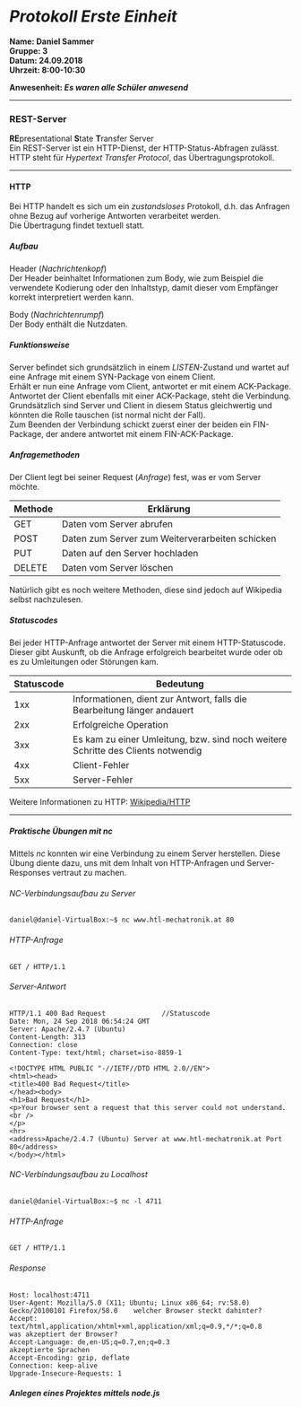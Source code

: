 # _Protokoll Erste Einheit_  

**Name: Daniel Sammer**  
**Gruppe: 3**  
**Datum: 24.09.2018**  
**Uhrzeit: 8:00-10:30**  
  
**Anwesenheit: _Es waren alle Schüler anwesend_**  
  
-----------------------------------------------------------
  
### REST-Server  
**RE**presentational **S**tate **T**ransfer Server  
Ein REST-Server ist ein HTTP-Dienst, der HTTP-Status-Abfragen zulässt. HTTP steht für *Hypertext Transfer Protocol*, das Übertragungsprotokoll.  

-------------------------------------------------------------  

#### HTTP  
Bei HTTP handelt es sich um ein *zustandsloses* Protokoll, d.h. das Anfragen ohne Bezug auf vorherige Antworten verarbeitet werden.  
Die Übertragung findet textuell statt.  
  
##### Aufbau  
Header (*Nachrichtenkopf*)  
Der Header beinhaltet Informationen zum Body, wie zum Beispiel die verwendete Kodierung oder den Inhaltstyp, damit dieser vom Empfänger korrekt interpretiert werden kann.  
  
Body (*Nachrichtenrumpf*)  
Der Body enthält die Nutzdaten.  
  
##### Funktionsweise  
Server befindet sich grundsätzlich in einem *LISTEN*-Zustand und wartet auf eine Anfrage mit einem SYN-Package von einem Client.  
Erhält er nun eine Anfrage vom Client, antwortet er mit einem ACK-Package.  
Antwortet der Client ebenfalls mit einer ACK-Package, steht die Verbindung. Grundsätzlich sind Server und Client in diesem Status gleichwertig und könnten die Rolle tauschen (ist normal nicht der Fall).  
Zum Beenden der Verbindung schickt zuerst einer der beiden ein FIN-Package, der andere antwortet mit einem FIN-ACK-Package.  
  
##### Anfragemethoden  
Der Client legt bei seiner Request (*Anfrage*) fest, was er vom Server möchte.  
  
Methode | Erklärung
------- | ---------
GET | Daten vom Server abrufen
POST | Daten zum Server zum Weiterverarbeiten schicken
PUT | Daten auf den Server hochladen
DELETE | Daten vom Server löschen
  
Natürlich gibt es noch weitere Methoden, diese sind jedoch auf Wikipedia selbst nachzulesen.  
  
##### Statuscodes  
Bei jeder HTTP-Anfrage antwortet der Server mit einem HTTP-Statuscode. Dieser gibt Auskunft, ob die Anfrage erfolgreich bearbeitet wurde oder ob es zu Umleitungen oder Störungen kam.  

Statuscode | Bedeutung
---------- | ---------
1xx | Informationen, dient zur Antwort, falls die Bearbeitung länger andauert
2xx | Erfolgreiche Operation
3xx | Es kam zu einer Umleitung, bzw. sind noch weitere Schritte des Clients notwendig
4xx | Client-Fehler
5xx | Server-Fehler
  
Weitere Informationen zu HTTP: [Wikipedia/HTTP](https://de.wikipedia.org/wiki/Hypertext_Transfer_Protocol)  
  
-----------------------------------------------------------------------  
  
##### Praktische Übungen mit nc  
Mittels *nc* konnten wir eine Verbindung zu einem Server herstellen. Diese Übung diente dazu, uns mit dem Inhalt von HTTP-Anfragen und Server-Responses vertraut zu machen.  
  
###### NC-Verbindungsaufbau zu Server  
``
daniel@daniel-VirtualBox:~$ nc www.htl-mechatronik.at 80
``
###### HTTP-Anfrage  
``
GET / HTTP/1.1
``
###### Server-Antwort  
```
HTTP/1.1 400 Bad Request              //Statuscode
Date: Mon, 24 Sep 2018 06:54:24 GMT
Server: Apache/2.4.7 (Ubuntu)
Content-Length: 313
Connection: close
Content-Type: text/html; charset=iso-8859-1

<!DOCTYPE HTML PUBLIC "-//IETF//DTD HTML 2.0//EN">
<html><head>
<title>400 Bad Request</title>
</head><body>
<h1>Bad Request</h1>
<p>Your browser sent a request that this server could not understand.<br />
</p>
<hr>
<address>Apache/2.4.7 (Ubuntu) Server at www.htl-mechatronik.at Port 80</address>
</body></html>
```
  
###### NC-Verbindungsaufbau zu Localhost  
``
daniel@daniel-VirtualBox:~$ nc -l 4711
``
###### HTTP-Anfrage  
``
GET / HTTP/1.1
``
###### Response  
```
Host: localhost:4711
User-Agent: Mozilla/5.0 (X11; Ubuntu; Linux x86_64; rv:58.0) Gecko/20100101 Firefox/58.0	welcher Browser steckt dahinter?
Accept: text/html,application/xhtml+xml,application/xml;q=0.9,*/*;q=0.8				was akzeptiert der Browser?
Accept-Language: de,en-US;q=0.7,en;q=0.3							akzeptierte Sprachen
Accept-Encoding: gzip, deflate
Connection: keep-alive
Upgrade-Insecure-Requests: 1

```
  
##### Anlegen eines Projektes mittels node.js  

